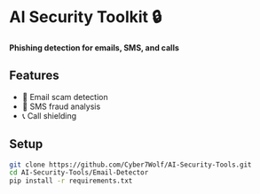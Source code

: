 # AI Security Toolkit 🔒
**Phishing detection for emails, SMS, and calls**

## Features
- 📧 Email scam detection
- 📱 SMS fraud analysis
- 📞 Call shielding

## Setup
```bash
git clone https://github.com/Cyber7Wolf/AI-Security-Tools.git
cd AI-Security-Tools/Email-Detector
pip install -r requirements.txt


